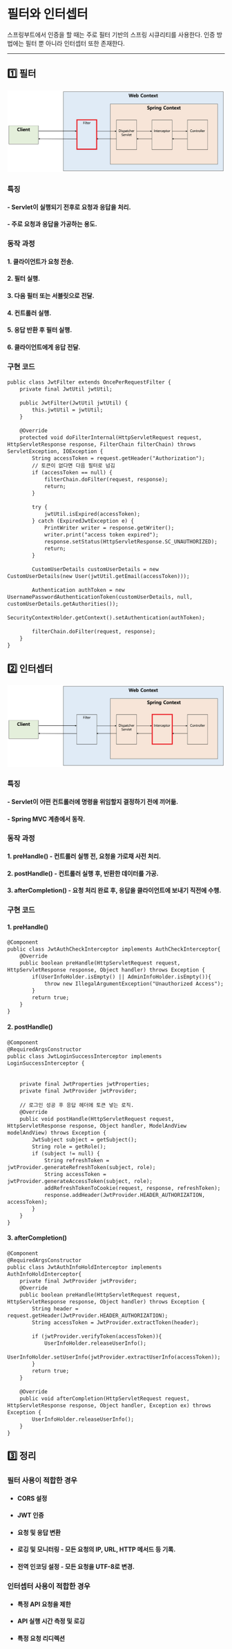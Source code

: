 # 필터와 인터셉터

스프링부트에서 인증을 할 때는 주로 필터 기반의 스프링 시큐리티를 사용한다. 인증 방법에는 필터 뿐 아니라 인터셉터 또한 존재한다.

---

## 1️⃣ 필터
![img.png](img.png)
### 특징
#### - Servlet이 실행되기 전후로 요청과 응답을 처리.
#### - 주로 요청과 응답을 가공하는 용도.

### 동작 과정
#### 1. 클라이언트가 요청 전송.
#### 2. 필터 실행.
#### 3. 다음 필터 또는 서블릿으로 전달.
#### 4. 컨트롤러 실행.
#### 5. 응답 반환 후 필터 실행.
#### 6. 클라이언트에게 응답 전달.

### 구현 코드
```
public class JwtFilter extends OncePerRequestFilter {
    private final JwtUtil jwtUtil;

    public JwtFilter(JwtUtil jwtUtil) {
        this.jwtUtil = jwtUtil;
    }

    @Override
    protected void doFilterInternal(HttpServletRequest request, HttpServletResponse response, FilterChain filterChain) throws ServletException, IOException {
        String accessToken = request.getHeader("Authorization");
        // 토큰이 없다면 다음 필터로 넘김
        if (accessToken == null) {
            filterChain.doFilter(request, response);
            return;
        }

        try {
            jwtUtil.isExpired(accessToken);
        } catch (ExpiredJwtException e) {
            PrintWriter writer = response.getWriter();
            writer.print("access token expired");
            response.setStatus(HttpServletResponse.SC_UNAUTHORIZED);
            return;
        }

        CustomUserDetails customUserDetails = new CustomUserDetails(new User(jwtUtil.getEmail(accessToken)));

        Authentication authToken = new UsernamePasswordAuthenticationToken(customUserDetails, null, customUserDetails.getAuthorities());
        SecurityContextHolder.getContext().setAuthentication(authToken);

        filterChain.doFilter(request, response);
    }
}
```



## 2️⃣ 인터셉터
![img_1.png](img_1.png)
### 특징
#### - Servlet이 어떤 컨트롤러에 명령을 위임할지 결정하기 전에 끼어듦.
#### - Spring MVC 계층에서 동작.

### 동작 과정
#### 1. preHandle() - 컨트롤러 실행 전, 요청을 가로채 사전 처리.
#### 2. postHandle() - 컨트롤러 실행 후, 반환한 데이터를 가공.
#### 3. afterCompletion() - 요청 처리 완료 후, 응답을 클라이언트에 보내기 직전에 수행.

### 구현 코드
#### 1. preHandle()
```
@Component
public class JwtAuthCheckInterceptor implements AuthCheckInterceptor{
    @Override
    public boolean preHandle(HttpServletRequest request, HttpServletResponse response, Object handler) throws Exception {
        if(UserInfoHolder.isEmpty() || AdminInfoHolder.isEmpty()){
            throw new IllegalArgumentException("Unauthorized Access");
        }
        return true;
    }
}
```
#### 2. postHandle()
```
@Component
@RequiredArgsConstructor
public class JwtLoginSuccessInterceptor implements LoginSuccessInterceptor {


    private final JwtProperties jwtProperties;
    private final JwtProvider jwtProvider;
    
    // 로그인 성공 후 응답 헤더에 토큰 넣는 로직.
    @Override
    public void postHandle(HttpServletRequest request, HttpServletResponse response, Object handler, ModelAndView modelAndView) throws Exception {
        JwtSubject subject = getSubject();
        String role = getRole();
        if (subject != null) {
            String refreshToken = jwtProvider.generateRefreshToken(subject, role);
            String accessToken = jwtProvider.generateAccessToken(subject, role);
            addRefreshTokenToCookie(request, response, refreshToken);
            response.addHeader(JwtProvider.HEADER_AUTHORIZATION, accessToken);
        }
    }
}
```
#### 3. afterCompletion()
```
@Component
@RequiredArgsConstructor
public class JwtAuthInfoHoldInterceptor implements AuthInfoHoldInterceptor{
    private final JwtProvider jwtProvider;
    @Override
    public boolean preHandle(HttpServletRequest request, HttpServletResponse response, Object handler) throws Exception {
        String header = request.getHeader(JwtProvider.HEADER_AUTHORIZATION);
        String accessToken = JwtProvider.extractToken(header);

        if (jwtProvider.verifyToken(accessToken)){
            UserInfoHolder.releaseUserInfo();
            UserInfoHolder.setUserInfo(jwtProvider.extractUserInfo(accessToken));
        }
        return true;
    }

    @Override
    public void afterCompletion(HttpServletRequest request, HttpServletResponse response, Object handler, Exception ex) throws Exception {
        UserInfoHolder.releaseUserInfo();
    }
}
```
## 3️⃣ 정리
### 필터 사용이 적합한 경우
- #### CORS 설정
- #### JWT 인증
- #### 요청 및 응답 변환
- #### 로깅 및 모니터링 - 모든 요청의 IP, URL, HTTP 메서드 등 기록.
- #### 전역 인코딩 설정 - 모든 요청을 UTF-8로 변경.

### 인터셉터 사용이 적합한 경우
- #### 특정 API 요청을 제한
- #### API 실행 시간 측정 및 로깅
- #### 특정 요청 리디렉션